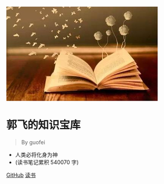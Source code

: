 ![logo](media/pic.jpg)

# 郭飞的知识宝库

> By guofei

* 人类必将化身为神
* (读书笔记累积 540070 字)

[GitHub](https://github.com/guofei9987/guofei9987.github.io)
[读书](/README)
